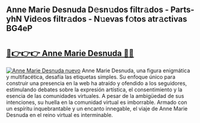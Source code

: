 ## Anne Marie Desnuda D𝚎sn𝚞dos filtr𝚊dos - Parts-yhN Vid𝚎os filtr𝚊dos - N𝚞evas f𝚘tos atr𝚊ctivas BG4eP

# <h2><a href="http://mb3pc1i.tromn.icu/?c=Anne+Marie+Desnuda">🔗👉👉👉 Anne Marie Desnuda 🔗🔗</a></h2>

[![Anne Marie Desnuda nuevo](https://i.imgur.com/pEAQMta.gif)](http://mb3pc1i.tromn.icu/?c=Anne+Marie+Desnuda)
Anne Marie Desnuda, una figura enigmática y multifacética, desafía las etiquetas simples. Su enfoque único para construir una presencia en la web ha atraído y ofendido a los seguidores, estimulando debates sobre la expresión artística, el consentimiento y la esencia de las comunidades virtuales. A pesar de la ambigüedad de sus intenciones, su huella en la comunidad virtual es imborrable. Armado con un espíritu inquebrantable y un encanto innegable, el viaje de Anne Marie Desnuda en el reino virtual es interminable.
